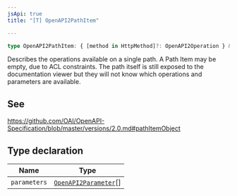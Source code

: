 ```yaml
---
jsApi: true
title: "[T] OpenAPI2PathItem"

---
```

```ts
type OpenAPI2PathItem: { [method in HttpMethod]?: OpenAPI2Operation } & object & Extensions;
```

Describes the operations available on a single path. A Path Item may be empty, due to ACL constraints. The path itself is still exposed to the documentation viewer but they will not know which operations and parameters are available.

## See

https://github.com/OAI/OpenAPI-Specification/blob/master/versions/2.0.md#pathItemObject

## Type declaration

| Name | Type |
| ------ | ------ |
| `parameters` | [`OpenAPI2Parameter`](OpenAPI2Parameter.md)[] |

